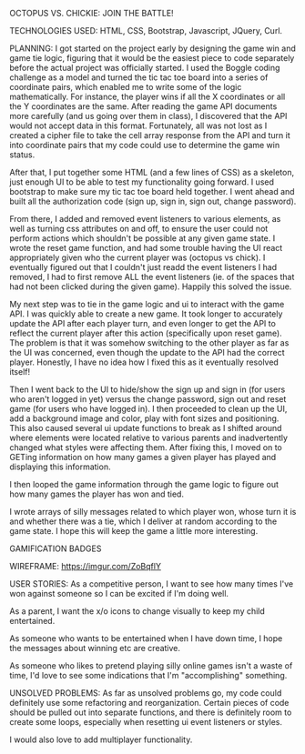 OCTOPUS VS. CHICKIE: JOIN THE BATTLE!


TECHNOLOGIES USED: HTML, CSS, Bootstrap, Javascript, JQuery, Curl.


PLANNING:
I got started on the project early by designing the game win and game tie logic, figuring that it would be the easiest piece to code separately before the actual project was officially started. I used the Boggle coding challenge as a model and turned the tic tac toe board into a series of coordinate pairs, which enabled me to write some of the logic mathematically. For instance, the player wins if all the X coordinates or all the Y coordinates are the same. After reading the game API  documents more carefully (and us going over them in class), I discovered that the API would not accept data in this format. Fortunately, all was not lost as I created a cipher file to take the cell array response from the API and turn it into coordinate pairs that my code could use to determine the game win status.

After that, I put together some HTML (and a few lines of CSS) as a skeleton, just enough UI to be able to test my functionality going forward. I used bootstrap to make sure my tic tac toe board held together. I went ahead and built all the authorization code (sign up, sign in, sign out, change password).

From there, I added and removed event listeners to various elements, as well as turning css attributes on and off, to ensure the user could not perform actions which shouldn't be possible at any given game state. I wrote the reset game function, and had some trouble having the UI react appropriately given who the current player was (octopus vs chick). I eventually figured out that I couldn't just readd the event listeners I had removed, I had to first remove ALL the event listeners (ie. of the spaces that had not been clicked during the given game). Happily this solved the issue.

My next step was to tie in the game logic and ui to interact with the game API. I was quickly able to create a new game. It took longer to accurately update the API after each player turn, and even longer to get the API to reflect the current player after this action (specifically upon reset game). The problem is that it was somehow switching to the other player as far as the UI was concerned, even though the update to the API had the correct player. Honestly, I have no idea how I fixed this as it eventually resolved itself!

Then I went back to the UI to hide/show the sign up and sign in (for users who aren't logged in yet) versus the change password, sign out and reset game (for users who have logged in). I then proceeded to clean up the UI, add a background image and color, play with font sizes and positioning. This also caused several ui update functions to break as I shifted around where elements were located relative to various parents and inadvertently changed what styles were affecting them. After fixing this, I moved on to GETing information on how many games a given player has played and displaying this information.

I then looped the game information through the game logic to figure out how many games the player has won and tied.

I wrote arrays of silly messages related to which player won, whose turn it is and whether there was a tie, which I deliver at random according to the game state. I hope this will keep the game a little more interesting.


GAMIFICATION BADGES


WIREFRAME:  https://imgur.com/ZoBqflY

USER STORIES:
As a competitive person, I want to see how many times I've won against someone so I can be excited if I'm doing well.

As a parent, I want the x/o icons to change visually to keep my child entertained.

As someone who wants to be entertained when I have down time, I hope the messages about winning etc are creative.

As someone who likes to pretend playing silly online games isn't a waste of time, I'd love to see some indications that I'm "accomplishing" something.


UNSOLVED PROBLEMS:
As far as unsolved problems go, my code could definitely use some refactoring and
reorganization. Certain pieces of code should be pulled out into separate functions, and there is definitely room to create some loops, especially when resetting ui event listeners or styles.

I would also love to add multiplayer functionality.
